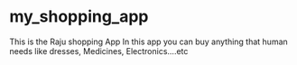 # my_shopping_app
This is the Raju shopping App
In this app you can buy anything that human needs like dresses, Medicines, Electronics....etc